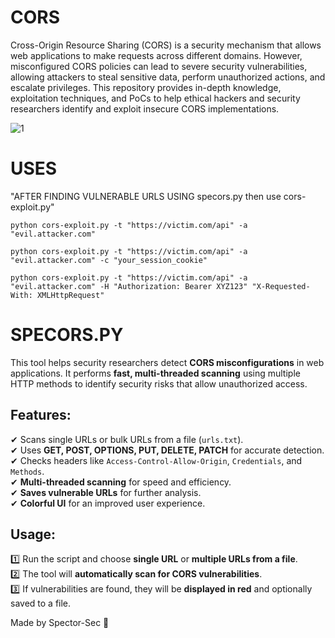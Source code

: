 # CORS
Cross-Origin Resource Sharing (CORS) is a security mechanism that allows web applications to make requests across different domains. However, misconfigured CORS policies can lead to severe security vulnerabilities, allowing attackers to steal sensitive data, perform unauthorized actions, and escalate privileges.
This repository provides in-depth knowledge, exploitation techniques, and PoCs to help ethical hackers and security researchers identify and exploit insecure CORS implementations.





![1](https://github.com/user-attachments/assets/ec2a819a-5fdf-4427-850e-276b262150f9)


# USES

"AFTER FINDING VULNERABLE URLS USING specors.py then use cors-exploit.py"



``python cors-exploit.py -t "https://victim.com/api" -a "evil.attacker.com"``

``python cors-exploit.py -t "https://victim.com/api" -a "evil.attacker.com" -c "your_session_cookie"``

``python cors-exploit.py -t "https://victim.com/api" -a "evil.attacker.com" -H "Authorization: Bearer XYZ123" "X-Requested-With: XMLHttpRequest"``


# SPECORS.PY
This tool helps security researchers detect **CORS misconfigurations** in web applications. It performs **fast, multi-threaded scanning** using multiple HTTP methods to identify security risks that allow unauthorized access.

Features:
---------
✔ Scans single URLs or bulk URLs from a file (`urls.txt`).  
✔ Uses **GET, POST, OPTIONS, PUT, DELETE, PATCH** for accurate detection.  
✔ Checks headers like `Access-Control-Allow-Origin`, `Credentials`, and `Methods`.  
✔ **Multi-threaded scanning** for speed and efficiency.  
✔ **Saves vulnerable URLs** for further analysis.  
✔ **Colorful UI** for an improved user experience.  

Usage:
------
1️⃣ Run the script and choose **single URL** or **multiple URLs from a file**.  
2️⃣ The tool will **automatically scan for CORS vulnerabilities**.  
3️⃣ If vulnerabilities are found, they will be **displayed in red** and optionally saved to a file.  

Made by Spector-Sec 🚀



